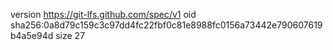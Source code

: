 version https://git-lfs.github.com/spec/v1
oid sha256:0a8d79c159c3c97dd4fc22fbf0c81e8988fc0156a73442e790607619b4a5e94d
size 27
